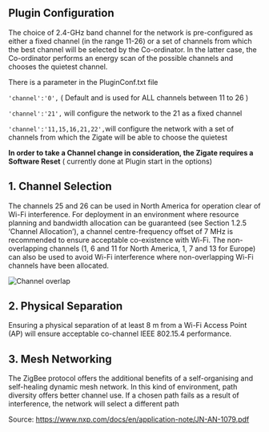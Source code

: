 
## Plugin Configuration

The choice of 2.4-GHz band channel for the network is pre-configured  as either a fixed channel (in the range 11-26) or a set of channels from which the best channel will be selected by the Co-ordinator. In the latter case, the Co-ordinator performs an energy scan of the possible channels and chooses the quietest channel.

There is a parameter in the PluginConf.txt file 

`'channel':'0',` ( Default and is used for ALL channels between 11 to 26 )

`'channel':'21',` will configure the network to the 21 as a fixed channel

`'channel':'11,15,16,21,22',`will configure the network with a set of channels from which the Zigate will be able to choose the quietest

**In order to take a Channel change in consideration, the Zigate requires a Software Reset** ( currently done at Plugin start in the options)

## 1. Channel Selection
The channels 25 and 26 can be used in North America for operation clear of Wi-Fi interference. 
For deployment in an environment where resource planning and bandwidth allocation can be guaranteed (see Section 1.2.5
 ‘Channel Allocation’), a channel centre-frequency offset of 7 MHz is recommended to ensure acceptable co-existence with Wi-Fi.   The non-overlapping channels (1, 6 and 11 for North America, 1, 7 and 13 for Europe) can also be used 
to avoid Wi-Fi interference where non-overlapping Wi-Fi channels have been allocated.

![Channel overlap](https://github.com/sasu-drooz/Domoticz-Zigate/blob/dev-grpmgt/images/Channel-Allocations.png)

## 2. Physical Separation
Ensuring a physical separation of at least 8 m from a Wi-Fi Access Point (AP) will ensure acceptable co-channel IEEE 802.15.4 performance.

## 3. Mesh Networking 
The ZigBee protocol offers the additional benefits of a self-organising and self-healing dynamic mesh network. In this kind of environment, path diversity offers better channel use. If a chosen path fails as a result of interference, the network will select a different path

Source: https://www.nxp.com/docs/en/application-note/JN-AN-1079.pdf



